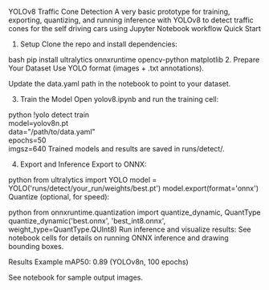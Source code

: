 YOLOv8 Traffic Cone Detection 
A very basic prototype for training, exporting, quantizing, and running inference with YOLOv8 to detect traffic cones for the self driving cars using Jupyter Notebook workflow 
Quick Start
1. Setup
Clone the repo and install dependencies:

bash
pip install ultralytics onnxruntime opencv-python matplotlib
2. Prepare Your Dataset
Use YOLO format (images + .txt annotations).

Update the data.yaml path in the notebook to point to your dataset.

3. Train the Model
Open yolov8.ipynb and run the training cell:

python
!yolo detect train \
  model=yolov8n.pt \
  data="/path/to/data.yaml" \
  epochs=50 \
  imgsz=640
Trained models and results are saved in runs/detect/.

4. Export and Inference
Export to ONNX:

python
from ultralytics import YOLO
model = YOLO('runs/detect/your_run/weights/best.pt')
model.export(format='onnx')
Quantize (optional, for speed):

python
from onnxruntime.quantization import quantize_dynamic, QuantType
quantize_dynamic('best.onnx', 'best_int8.onnx', weight_type=QuantType.QUInt8)
Run inference and visualize results:
See notebook cells for details on running ONNX inference and drawing bounding boxes.

Results
Example mAP50: 0.89 (YOLOv8n, 100 epochs)

See notebook for sample output images.
